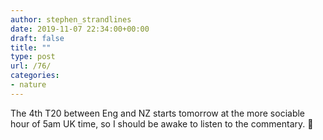 ```yaml
---
author: stephen_strandlines
date: 2019-11-07 22:34:00+00:00
draft: false
title: ""
type: post
url: /76/
categories:
- nature
---
```


The 4th T20 between Eng and NZ starts tomorrow at the more sociable hour of 5am UK time, so I should be awake to listen to the commentary. 🏏 
